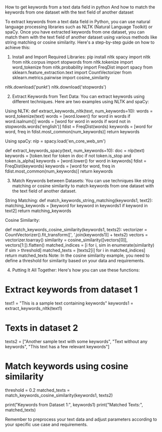 How to get keywords from a text data field in python And how to match the keywords from one dataset with the text field of another dataset

To extract keywords from a text data field in Python, you can use natural language processing libraries such as NLTK (Natural Language Toolkit) or spaCy. Once you have extracted keywords from one dataset, you can match them with the text field of another dataset using various methods like string matching or cosine similarity. Here's a step-by-step guide on how to achieve this:

1. Install and Import Required Libraries:
pip install nltk spacy
import nltk
from nltk.corpus import stopwords
from nltk.tokenize import word_tokenize
from nltk.probability import FreqDist
import spacy
from sklearn.feature_extraction.text import CountVectorizer
from sklearn.metrics.pairwise import cosine_similarity

nltk.download('punkt')
nltk.download('stopwords')

2. Extract Keywords from Text Data:
You can extract keywords using different techniques. Here are two examples using NLTK and spaCy:

Using NLTK:
def extract_keywords_nltk(text, num_keywords=10):
    words = word_tokenize(text)
    words = [word.lower() for word in words if word.isalnum()]
    words = [word for word in words if word not in stopwords.words('english')]
    fdist = FreqDist(words)
    keywords = [word for word, freq in fdist.most_common(num_keywords)]
    return keywords
    
Using spaCy:
nlp = spacy.load('en_core_web_sm')

def extract_keywords_spacy(text, num_keywords=10):
    doc = nlp(text)
    keywords = [token.text for token in doc if not token.is_stop and token.is_alpha]
    keywords = [word.lower() for word in keywords]
    fdist = FreqDist(keywords)
    keywords = [word for word, freq in fdist.most_common(num_keywords)]
    return keywords
    
3. Match Keywords between Datasets:
You can use techniques like string matching or cosine similarity to match keywords from one dataset with the text field of another dataset.

String Matching:
def match_keywords_string_matching(keywords1, text2):
    matching_keywords = [keyword for keyword in keywords1 if keyword in text2]
    return matching_keywords

Cosine Similarity:

def match_keywords_cosine_similarity(keywords1, texts2):
    vectorizer = CountVectorizer().fit_transform([', '.join(keywords1)] + texts2)
    vectors = vectorizer.toarray()
    similarity = cosine_similarity([vectors[0]], vectors[1:]).flatten()
    matched_indices = [i for i, sim in enumerate(similarity) if sim > threshold]
    matched_texts = [texts2[i] for i in matched_indices]
    return matched_texts
Note: In the cosine similarity example, you need to define a threshold for similarity based on your data and requirements.

4. Putting It All Together:
Here's how you can use these functions:
# Extract keywords from dataset 1
text1 = "This is a sample text containing keywords"
keywords1 = extract_keywords_nltk(text1)

# Texts in dataset 2
texts2 = ["Another sample text with some keywords",
          "Text without any keywords",
          "This text has a few relevant keywords"]

# Match keywords using cosine similarity
threshold = 0.2
matched_texts = match_keywords_cosine_similarity(keywords1, texts2)

print("Keywords from Dataset 1:", keywords1)
print("Matched Texts:", matched_texts)

Remember to preprocess your text data and adjust parameters according to your specific use case and requirements.
